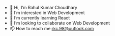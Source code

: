 - 👋 Hi, I’m Rahul Kumar Choudhary
- 👀 I’m interested in Web Development
- 🌱 I’m currently learning React
- 💞️ I’m looking to collaborate on Web Development 
- 📫 How to reach me rkc.98@outlook.com


